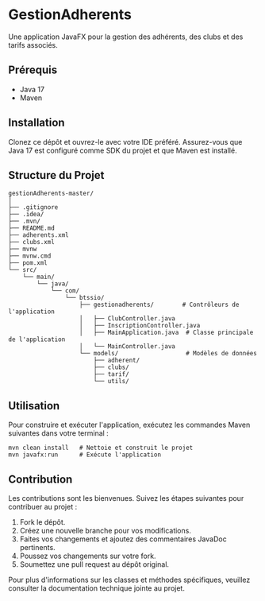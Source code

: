 
# GestionAdherents

Une application JavaFX pour la gestion des adhérents, des clubs et des tarifs associés.

## Prérequis

- Java 17
- Maven

## Installation

Clonez ce dépôt et ouvrez-le avec votre IDE préféré. Assurez-vous que Java 17 est configuré comme SDK du projet et que Maven est installé.

## Structure du Projet

```plaintext
gestionAdherents-master/
│
├── .gitignore
├── .idea/
├── .mvn/
├── README.md
├── adherents.xml
├── clubs.xml
├── mvnw
├── mvnw.cmd
├── pom.xml
└── src/
    └── main/
        └── java/
            └── com/
                └── btssio/
                    ├── gestionadherents/        # Contrôleurs de l'application
                    │   ├── ClubController.java
                    │   ├── InscriptionController.java
                    │   ├── MainApplication.java  # Classe principale de l'application
                    │   └── MainController.java
                    └── models/                   # Modèles de données
                        ├── adherent/
                        ├── clubs/
                        ├── tarif/
                        └── utils/
```

## Utilisation

Pour construire et exécuter l'application, exécutez les commandes Maven suivantes dans votre terminal :

```shell
mvn clean install   # Nettoie et construit le projet
mvn javafx:run      # Exécute l'application
```

## Contribution

Les contributions sont les bienvenues. Suivez les étapes suivantes pour contribuer au projet :

1. Fork le dépôt.
2. Créez une nouvelle branche pour vos modifications.
3. Faites vos changements et ajoutez des commentaires JavaDoc pertinents.
4. Poussez vos changements sur votre fork.
5. Soumettez une pull request au dépôt original.

Pour plus d'informations sur les classes et méthodes spécifiques, veuillez consulter la documentation technique jointe au projet.
